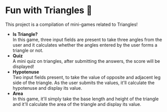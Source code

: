# Fun with Triangles 🔺
This project is a compilation of mini-games related to Triangles!<br />
- **Is Triangle?** <br />
    In this game, three input fields are present to take three angles from the user and it calculates whether the angles entered by the user forms a triangle or not.
- **Quiz** <br />
    A mini quiz on triangles, after submitting the answers, the score will be displayed!
- **Hypotenuse** <br />
    Two input fields present, to take the value of opposite and adjacent leg side of the triangle. As the user submits the values, it'll calculate the hypotenuse and display its value.
- **Area** <br />
    In this game, it'll simply take the base length and height of the triangle and it'll calculate the area of the triangle and display its value.
      

   
 
